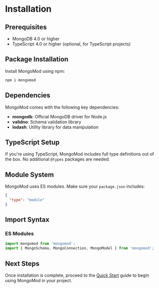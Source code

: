 # Installation

## Prerequisites

- MongoDB 4.0 or higher
- TypeScript 4.0 or higher (optional, for TypeScript projects)

## Package Installation

Install MongoMod using npm:

```bash
npm i mongomod
```

## Dependencies

MongoMod comes with the following key dependencies:

- **mongodb**: Official MongoDB driver for Node.js
- **validno**: Schema validation library
- **lodash**: Utility library for data manipulation

## TypeScript Setup

If you're using TypeScript, MongoMod includes full type definitions out of the box. No additional `@types` packages are needed.

## Module System

MongoMod uses ES modules. Make sure your `package.json` includes:

```json
{
  "type": "module"
}
```

## Import Syntax

### ES Modules

```javascript
import mongomod from 'mongomod';
import { MongoSchema, MongoConnection, MongoModel } from 'mongomod';
```

## Next Steps

Once installation is complete, proceed to the [Quick Start](/quick-start) guide to begin using MongoMod in your project.